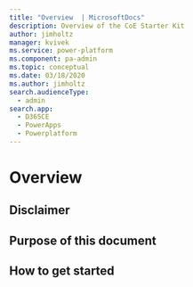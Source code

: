 ```yaml
---
title: "Overview  | MicrosoftDocs"
description: Overview of the CoE Starter Kit
author: jimholtz
manager: kvivek
ms.service: power-platform
ms.component: pa-admin
ms.topic: conceptual
ms.date: 03/18/2020
ms.author: jimholtz
search.audienceType: 
  - admin
search.app: 
  - D365CE
  - PowerApps
  - Powerplatform
---
```

# Overview

## Disclaimer

## Purpose of this document

## How to get started
